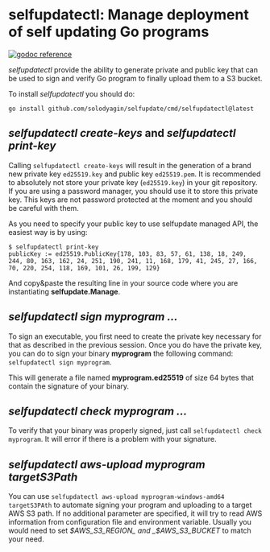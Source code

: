# selfupdatectl: Manage deployment of self updating Go programs

[![godoc reference](https://godoc.org/github.com/solodyagin/selfupdate?status.png)](https://godoc.org/github.com/solodyagin/selfupdate)

_selfupdatectl_ provide the ability to generate private and public key that can be used to sign and verify Go program to finally upload them to a S3 bucket.

To install _selfupdatectl_ you should do:

```
go install github.com/solodyagin/selfupdate/cmd/selfupdatectl@latest
```

## _selfupdatectl create-keys_ and _selfupdatectl print-key_

Calling `selfupdatectl create-keys` will result in the generation of a brand new private key `ed25519.key` and public key `ed25519.pem`. It is recommended to absolutely not store your private key (`ed25519.key`) in your git repository. If you are using a password manager, you should use it to store this private key. This keys are not password protected at the moment and you should be careful with them.

As you need to specify your public key to use selfupdate managed API, the easiest way is by using:

```
$ selfupdatectl print-key
publicKey := ed25519.PublicKey{178, 103, 83, 57, 61, 138, 18, 249, 244, 80, 163, 162, 24, 251, 190, 241, 11, 168, 179, 41, 245, 27, 166, 70, 220, 254, 118, 169, 101, 26, 199, 129}
```

And copy&paste the resulting line in your source code where you are instantiating **selfupdate.Manage**.

## _selfupdatectl sign myprogram ..._

To sign an executable, you first need to create the private key necessary for that as described in the previous session. Once you do have the private key, you can do to sign your binary **myprogram** the following command: `selfupdatectl sign myprogram`.

This will generate a file named **myprogram.ed25519** of size 64 bytes that contain the signature of your binary.

## _selfupdatectl check myprogram ..._

To verify that your binary was properly signed, just call `selfupdatectl check myprogram`. It will error if there is a problem with your signature.

## _selfupdatectl aws-upload myprogram targetS3Path_

You can use `selfupdatectl aws-upload myprogram-windows-amd64 targetS3PAth` to automate signing your program and uploading to a target AWS S3 path. If no additional parameter are specified, it will try to read AWS information from configuration file and environment variable. Usually you would need to set _$AWS_S3_REGION_ and _$AWS_S3_BUCKET_ to match your need.
